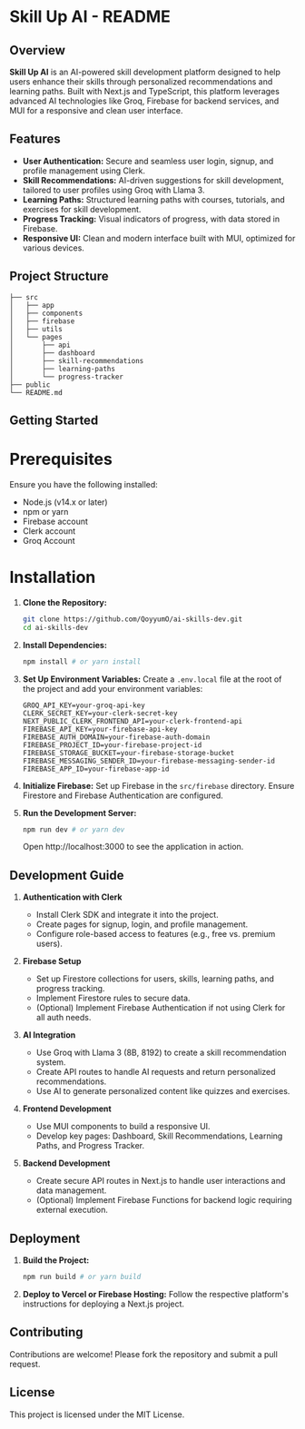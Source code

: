 # Skill Up AI - README

## Overview

**Skill Up AI** is an AI-powered skill development platform designed to help users enhance their skills through personalized recommendations and learning paths. Built with Next.js and TypeScript, this platform leverages advanced AI technologies like Groq, Firebase for backend services, and MUI for a responsive and clean user interface.

## Features

- **User Authentication:** Secure and seamless user login, signup, and profile management using Clerk.
- **Skill Recommendations:** AI-driven suggestions for skill development, tailored to user profiles using Groq with Llama 3.
- **Learning Paths:** Structured learning paths with courses, tutorials, and exercises for skill development.
- **Progress Tracking:** Visual indicators of progress, with data stored in Firebase.
- **Responsive UI:** Clean and modern interface built with MUI, optimized for various devices.

## Project Structure

```plaintext
├── src
│   ├── app
│   ├── components
│   ├── firebase
│   ├── utils
│   └── pages
│       ├── api
│       ├── dashboard
│       ├── skill-recommendations
│       ├── learning-paths
│       └── progress-tracker
├── public
└── README.md
```

## Getting Started

# Prerequisites

Ensure you have the following installed:
* Node.js (v14.x or later)
* npm or yarn
* Firebase account
* Clerk account
* Groq Account

# Installation

1. **Clone the Repository:**

   ```bash
   git clone https://github.com/QoyyumO/ai-skills-dev.git
   cd ai-skills-dev
   ```

2. **Install Dependencies:**

   ```bash
   npm install # or yarn install
   ```

3. **Set Up Environment Variables:**
   Create a `.env.local` file at the root of the project and add your environment variables:

   ```plaintext
   GROQ_API_KEY=your-groq-api-key
   CLERK_SECRET_KEY=your-clerk-secret-key
   NEXT_PUBLIC_CLERK_FRONTEND_API=your-clerk-frontend-api
   FIREBASE_API_KEY=your-firebase-api-key
   FIREBASE_AUTH_DOMAIN=your-firebase-auth-domain
   FIREBASE_PROJECT_ID=your-firebase-project-id
   FIREBASE_STORAGE_BUCKET=your-firebase-storage-bucket
   FIREBASE_MESSAGING_SENDER_ID=your-firebase-messaging-sender-id
   FIREBASE_APP_ID=your-firebase-app-id
   ```

4. **Initialize Firebase:**
   Set up Firebase in the `src/firebase` directory. Ensure Firestore and Firebase Authentication are configured.

5. **Run the Development Server:**

   ```bash
   npm run dev # or yarn dev
   ```

   Open http://localhost:3000 to see the application in action.

## Development Guide

1. **Authentication with Clerk**
   * Install Clerk SDK and integrate it into the project.
   * Create pages for signup, login, and profile management.
   * Configure role-based access to features (e.g., free vs. premium users).

2. **Firebase Setup**
   * Set up Firestore collections for users, skills, learning paths, and progress tracking.
   * Implement Firestore rules to secure data.
   * (Optional) Implement Firebase Authentication if not using Clerk for all auth needs.

3. **AI Integration**
   * Use Groq with Llama 3 (8B, 8192) to create a skill recommendation system.
   * Create API routes to handle AI requests and return personalized recommendations.
   * Use AI to generate personalized content like quizzes and exercises.

4. **Frontend Development**
   * Use MUI components to build a responsive UI.
   * Develop key pages: Dashboard, Skill Recommendations, Learning Paths, and Progress Tracker.

5. **Backend Development**
   * Create secure API routes in Next.js to handle user interactions and data management.
   * (Optional) Implement Firebase Functions for backend logic requiring external execution.

## Deployment

1. **Build the Project:**

   ```bash
   npm run build # or yarn build
   ```

2. **Deploy to Vercel or Firebase Hosting:**
   Follow the respective platform's instructions for deploying a Next.js project.

## Contributing

Contributions are welcome! Please fork the repository and submit a pull request.

## License

This project is licensed under the MIT License.
